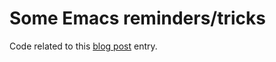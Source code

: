 # Some Emacs reminders/tricks

Code related to this [blog post](https://pixorblog.wordpress.com/2016/06/23/some-emacs-reminderstricks/) entry.

 